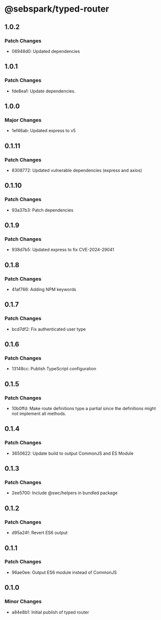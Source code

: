 # @sebspark/typed-router

## 1.0.2

### Patch Changes

- 06948d0: Updated dependencies

## 1.0.1

### Patch Changes

- fde8ea1: Update dependencies.

## 1.0.0

### Major Changes

- 1ef46ab: Updated express to v5

## 0.1.11

### Patch Changes

- 8308772: Updated vulnerable dependencies (express and axios)

## 0.1.10

### Patch Changes

- 93a37b3: Patch dependencies

## 0.1.9

### Patch Changes

- 938d7b5: Updated express to fix CVE-2024-29041

## 0.1.8

### Patch Changes

- 41af766: Adding NPM keywords

## 0.1.7

### Patch Changes

- bcd7df2: Fix authenticated user type

## 0.1.6

### Patch Changes

- 13148cc: Publish TypeScript configuration

## 0.1.5

### Patch Changes

- 10b0ffd: Make route definitions type a partial since the definitions might not implement all methods.

## 0.1.4

### Patch Changes

- 3650622: Update build to output CommonJS and ES Module

## 0.1.3

### Patch Changes

- 2ee5700: Include @swc/helpers in bundled package

## 0.1.2

### Patch Changes

- d95a24f: Revert ES6 output

## 0.1.1

### Patch Changes

- 96ae0ee: Output ES6 module instead of CommonJS

## 0.1.0

### Minor Changes

- a84e8b1: Initial publish of typed router
